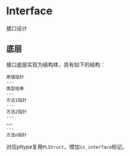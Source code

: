 # Interface

接口设计

## 底层

接口底层实现为结构体，具有如下的结构：

```
原值指针
---
类型哈希
---
方法1指针
---
方法2指针
---
。。。
---
方法n指针
```

对应pltype复用`PLStruct`，增加`is_interface`标记。  





